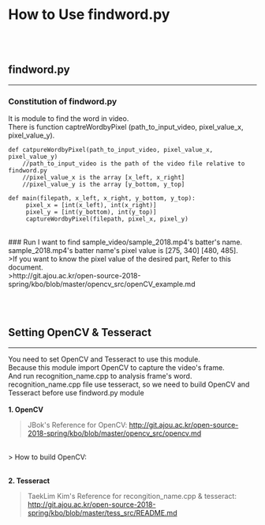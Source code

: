 # How to Use findword.py
<br><br>
## findword.py
* * *
### Constitution of findword.py
It is module to find the word in video.<br>
There is function captreWordbyPixel (path_to_input_video, pixel_value_x, pixel_value_y).<br>
```
def catpureWordbyPixel(path_to_input_video, pixel_value_x, pixel_value_y)
    //path_to_input_video is the path of the video file relative to findword.py
    //pixel_value_x is the array [x_left, x_right]
    //pixel_value_y is the array [y_bottom, y_top]
    
def main(filepath, x_left, x_right, y_bottom, y_top):
     pixel_x = [int(x_left), int(x_right)]
     pixel_y = [int(y_bottom), int(y_top)]
     captureWordbyPixel(filepath, pixel_x, pixel_y)
```
<br>
### Run
I want to find sample_video/sample_2018.mp4's batter's name.<br>
sample_2018.mp4's batter name's pixel value is [275, 340] [480, 485].<br>
>If you want to know the pixel value of the desired part, Refer to this document.<br>
>http://git.ajou.ac.kr/open-source-2018-spring/kbo/blob/master/opencv_src/openCV_example.md




<br><br>

## Setting OpenCV & Tesseract
* * *
You need to set OpenCV and Tesseract to use this module.<br>
Because this module import OpenCV to capture the video's frame.<br>
And run recognition_name.cpp to analysis frame's word.<br>
recognition_name.cpp file use tesseract, so we need to build OpenCV and Tesseract before use findword.py module<br>
<br>
**1. OpenCV**
<br>
> JBok's Reference for OpenCV: <http://git.ajou.ac.kr/open-source-2018-spring/kbo/blob/master/opencv_src/opencv.md>
<br>
> How to build OpenCV: <http://webnautes.tistory.com/1030?category=704653>
<br><br>

**2. Tesseract**
<br>
> TaekLim Kim's Reference for recongition_name.cpp & tesseract: <http://git.ajou.ac.kr/open-source-2018-spring/kbo/blob/master/tess_src/README.md>

